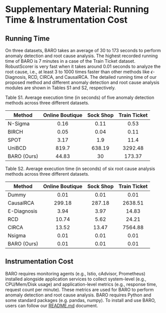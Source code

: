 # Supplementary Material: Running Time \& Instrumentation Cost


## Running Time

On three datasets, BARO takes an average of 30 to 173 seconds to perform anomaly detection and root cause analysis. The highest recorded running time of BARO is 7 minutes in a case of the Train Ticket dataset. RobustScorer is very fast when it takes around 0.01 seconds to analyze the root cause, i.e., at least 3 to 1000 times faster than other methods like $\epsilon$-Diagnosis, RCD, CIRCA, and CausalRCA. The detailed running time of our proposed method and different anomaly detection and root cause analysis modules are shown in Tables S1 and S2, respectively.


Table S1. Average execution time (in seconds) of five anomaly detection methods across three different datasets.

| Method      	| Online Boutique 	| Sock Shop 	| Train Ticket 	|
|-------------	|:---------------:	|:---------:	|:------------:	|
| N-Sigma     	|            0.16 	|      0.11 	|         0.53 	|
| BIRCH       	|            0.05 	|      0.04 	|         0.11 	|
| SPOT        	|            3.17 	|       1.9 	|         11.4 	|
| UniBCD      	|           819.7 	|    638.19 	|      3292.48 	|
| BARO (Ours) 	|           44.83 	|        30 	|       173.37 	|





Table S2. Average execution time (in seconds) of six root cause analysis methods across three different datasets.

| Method      	| Online Boutique 	| Sock Shop 	| Train Ticket 	|
|-------------	|:---------------:	|:---------:	|:------------:	|
| Dummy       	|            0.01 	|      0.01 	|         0.01 	|
| CausalRCA   	|          299.18 	|    287.18 	|      2638.51 	|
| Ɛ-Diagnosis 	|            3.94 	|      3.97 	|        14.83 	|
| RCD         	|           10.74 	|      5.62 	|        24.21 	|
| CIRCA       	|           13.52 	|     13.47 	|      7564.88 	|
| Nsigma      	|            0.01 	|      0.01 	|         0.01 	|
| BARO (Ours) 	|            0.01 	|      0.01 	|         0.01 	|



## Instrumentation Cost

BARO requires monitoring agents (e.g., Istio, cAdvisor, Prometheus) installed alongside application services to collect system-level (e.g., CPU/Mem/Disk usage) and application-level metrics (e.g., response time, request count per minute). These metrics are used for BARO to perform anomaly detection and root cause analysis. BARO requires Python and some standard packages (e.g. pandas, numpy). To install and use BARO, users can follow our [README.md](../README.md) document.
